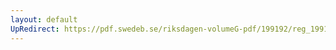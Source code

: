```yaml
---
layout: default
UpRedirect: https://pdf.swedeb.se/riksdagen-volumeG-pdf/199192/reg_199192/reg_199192_0032.pdf
---
```

